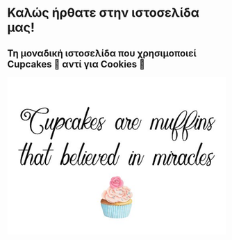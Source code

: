 # Καλώς ήρθατε στην ιστοσελίδα μας!

## Τη μοναδική ιστοσελίδα που χρησιμοποιεί Cupcakes :cupcake: αντί για Cookies :cookie:

![Ζωγραφιά cupcake με το κείμενο 'Τα cupcakes είναι muffins που πίστεψαν στα θαύματα'](imgs/cupcakes.jpg)


